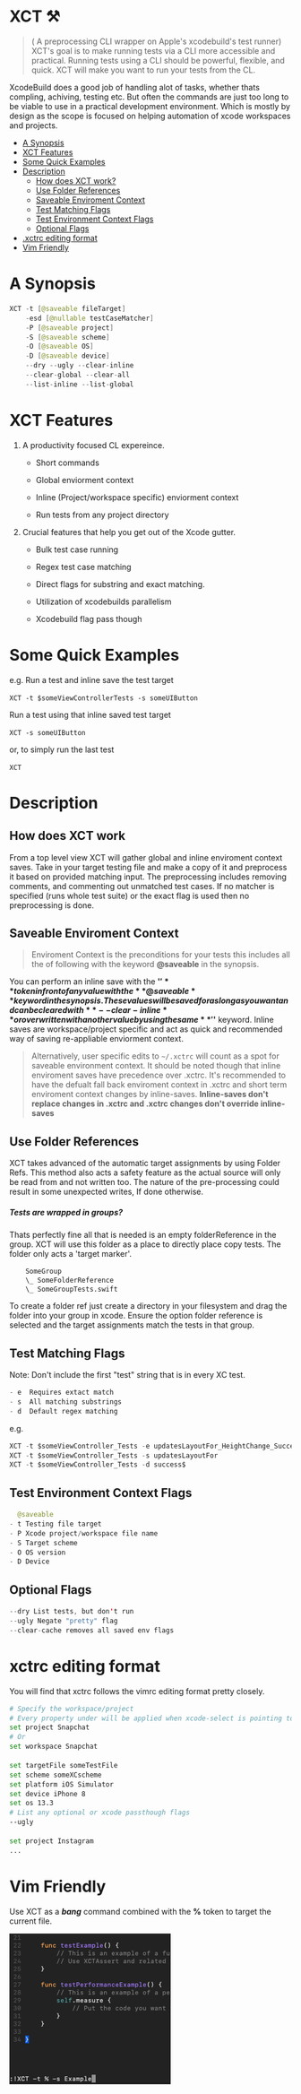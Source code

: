 # XCT ⚒
> ( A preprocessing CLI wrapper on Apple's xcodebuild's test runner)
XCT's goal is to make running tests via a CLI more accessible and practical. Running tests using a CLI should be powerful, flexible, and quick. XCT will make you want to run your tests from the CL.

XcodeBuild does a good job of handling alot of tasks, whether thats compling, achiving, testing etc. But often the commands are just too long to be viable to use in a practical development environment. Which is mostly by design as the scope is focused on helping automation of xcode workspaces and projects.


<!--ts-->
   * [A Synopsis](#a-synopsis)
   * [XCT Features](#xct-features)
   * [Some Quick Examples](#some-quick-examples)
   * [Description](#description)
        * [How does XCT work?](#how-does-xct-work)
        * [Use Folder References](#use-folder-references)
        * [Saveable Enviroment Context](#saveable-enviroment-context)
        * [Test Matching Flags](#test-matching-flags)
        * [Test Environment Context Flags](#test-environment-context-flags)
        * [Optional Flags](#optional-flags)
   * [.xctrc editing format](#xctrc-editing-format)
   * [Vim Friendly](#vim-friendly)

<!--te-->

A Synopsis
==========

```swift
XCT -t [@saveable fileTarget]
    -esd [@nullable testCaseMatcher]
    -P [@saveable project]
    -S [@saveable scheme]
    -O [@saveable OS]
    -D [@saveable device]
    --dry --ugly --clear-inline
    --clear-global --clear-all
    --list-inline --list-global
```

XCT Features
============


1. A productivity focused CL expereince.

    - Short commands

    - Global enviorment context

    - Inline (Project/workspace specific) enviorment context

    - Run tests from any project directory

2. Crucial features that help you get out of the Xcode gutter.

    - Bulk test case running

    - Regex test case matching

    - Direct flags for substring and exact matching.

    - Utilization of xcodebuilds parallelism

    - Xcodebuild flag pass though

Some Quick Examples
======

e.g.
Run a test and inline save the test target

`XCT -t $someViewControllerTests -s someUIButton`

Run a test using that inline saved test target

`XCT -s someUIButton`

or, to simply run the last test

`XCT`


Description
===========

How does XCT work
----

From a top level view XCT will gather global and inline enviroment context saves. Take in your target testing file and make a copy of it and preprocess it based on provided matching input. The preprocessing includes removing comments, and commenting out unmatched test cases. If no matcher is specified (runs whole test suite) or the exact flag is used then no preprocessing is done.

Saveable Enviroment Context
----

> Enviroment Context is the preconditions for your tests this includes all the of following with the keyword **@saveable** in the synopsis.

You can perform an inline save with the **'$'** token infront of any value with the **@saveable** keyword in the synopsis. These values will be saved for aslong as you want and can be cleared with **--clear-inline** or overwritten with another value by using the same **'$'** keyword. Inline saves are workspace/project specific and act as quick and recommended way of saving re-appliable enviorment context.

> Alternatively, user specific edits to `~/.xctrc` will count as a spot for saveable environment context. It should be noted though that inline enviroment saves have precedence over .xctrc. It's recommended to have the defualt fall back enviroment context in .xctrc and short term enviroment context changes by inline-saves.
**Inline-saves don't replace changes in .xctrc and .xctrc changes don't override inline-saves**

Use Folder References
---

XCT takes advanced of the automatic target assignments by using Folder Refs. This method also acts a safety feature as the actual source will only be read from and not written too. The nature of the pre-processing could result in some unexpected writes, If done otherwise.

##### Tests are wrapped in groups?
Thats perfectly fine all that is needed is an empty folderReference in the group.
XCT will use this folder as a place to directly place copy tests. The folder only acts a 'target marker'.

```
	SomeGroup
    \_ SomeFolderReference
    \_ SomeGroupTests.swift
```

To create a folder ref just create a directory in your filesystem and drag the folder into your group in xcode. Ensure the option folder reference is selected and the target assignments match the tests in that group.  

Test Matching Flags
---

Note: Don't include the first "test" string that is in every XC test.

```swift
- e  Requires extact match
- s  All matching substrings
- d  Default regex matching
```
e.g.
```swift
XCT -t $someViewController_Tests -e updatesLayoutFor_HeightChange_Success
XCT -t $someViewController_Tests -s updatesLayoutFor
XCT -t $someViewController_Tests -d success$
```

Test Environment Context Flags
----

```swift
  @saveable
- t Testing file target
- P Xcode project/workspace file name
- S Target scheme
- O OS version
- D Device
```

Optional Flags
---

```swift
--dry List tests, but don't run
--ugly Negate "pretty" flag
--clear-cache removes all saved env flags
```

xctrc editing format
===
You will find that xctrc follows the vimrc editing format pretty closely.

```bash
# Specify the workspace/project
# Every property under will be applied when xcode-select is pointing to this workspace/project
set project Snapchat
# Or
set workspace Snapchat

set targetFile someTestFile
set scheme someXCscheme
set platform iOS Simulator
set device iPhone 8
set os 13.3
# List any optional or xcode passthough flags
--ugly

set project Instagram
...
```

Vim Friendly
===

Use XCT as a **_bang_** command combined with the **%** token to target the current file.

![Vim Usage](https://github.com/JoeManto/XCT/blob/master/vimUsage.png)
